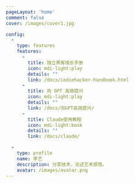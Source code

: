 ```yaml
---
pageLayout: 'home'
comment: false
cover: /images/cover1.jpg

config:
  -
    type: features
    features:
      -
        title: 独立黑客成长手册
        icon: mdi-light:play
        details: ""
        link: /docs/indiehacker-handbook.html
      -
        title: 向 GPT 高效提问
        icon: mdi-light:play
        details: ""
        link: /docs/向GPT高效提问/
      -
        title: Claude使用教程
        icon: mdi-light:book
        details: ""
        link: /docs/claude/

  -
    type: profile
    name: 李艺
    description: 分享技术，论述艺术感悟。
    avatar: /images/avatar.png
---
```

